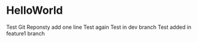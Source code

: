 HelloWorld
==========

Test Git Reponsty
add one line
Test again
Test in dev branch
Test added in feature1 branch